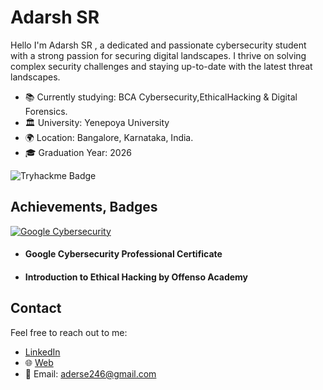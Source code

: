 # Adarsh SR

Hello I'm Adarsh SR , a dedicated and passionate cybersecurity student with a strong passion for securing digital landscapes. 
I thrive on solving complex security challenges and staying up-to-date with the latest threat landscapes.

- 📚 Currently studying: BCA Cybersecurity,EthicalHacking & Digital Forensics.
- 🏛️ University: Yenepoya University
- 🌍 Location: Bangalore, Karnataka, India.
- 🎓 Graduation Year: 2026

![Tryhackme Badge](https://github.com/Adarsh-S-R/Adarsh-S-R/assets/132756350/1d7942da-40ce-4168-a219-be8afc45d1c9)






## Achievements, Badges

<!--START_SECTION:badges-->
[![Google Cybersecurity](https://images.credly.com/size/120x120/images/0bf0f2da-a699-4c82-82e2-56dcf1f2e1c7/image.png)](https://www.credly.com/badges/a94478f7-c91c-47b6-8756-ed7e1b77baf8/public_url "Google Cybersecurity professional Certificate")
<!--END_SECTION:badges--> 
- #### Google Cybersecurity Professional Certificate
- #### Introduction to Ethical Hacking by Offenso Academy



## Contact

Feel free to reach out to me:

- [LinkedIn](https://www.linkedin.com/in/adarsh-sr/)
- 🌐 [Web](https://adarshsr.carrd.co/)
-  📧 Email: aderse246@gmail.com
